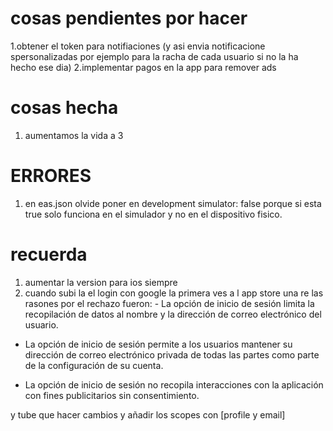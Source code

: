 
# cosas pendientes por hacer 

1.obtener el token para notifiaciones (y asi envia notificacione spersonalizadas por ejemplo para la racha de cada usuario si no la ha hecho ese dia)
2.implementar pagos en la app para remover ads


 


# cosas hecha 

1. aumentamos la vida a 3



# ERRORES
1. en eas.json olvide poner en development simulator: false porque si esta true solo funciona en el simulador y no en el dispositivo fisico.


# recuerda
1. aumentar la version para ios siempre
2. cuando subi la el login con google la primera ves a l app store una re las rasones por el rechazo fueron: - La opción de inicio de sesión limita la recopilación de datos al nombre y la dirección de correo electrónico del usuario.

- La opción de inicio de sesión permite a los usuarios mantener su dirección de correo electrónico privada de todas las partes como parte de la configuración de su cuenta.

- La opción de inicio de sesión no recopila interacciones con la aplicación con fines publicitarios sin consentimiento. 

y tube que hacer cambios y añadir los scopes con [profile y email]